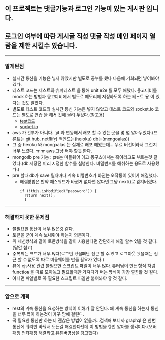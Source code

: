 ## 이 프로젝트는 댓글기능과 로그인 기능이 있는 게시판 입니다.
## 로그인 여부에 따란 게시글 작성 댓글 작성 메인 페이지 열람을 제한 시킬수 있습니다.

---
### 알게된점
- 실시간 통신을 기능은 넣지 않았지만 별도로 공부를 했다 다음에 기회되면 넣어봐야 겠다.
- 테스트 코드는 제스트와 슈퍼테스트 을 통해 unit e2e 를 모두 해봤다. 몽고디비를 mock 하는 방법과 몽고디비에서 별도로 메모리에 저장하도록 하는 테스트 용 이 있다는 것도 알았다.
- 별도로 테스트 코드와 실시간 통신 기능은 넣지 않았고 테스트 코드와 socket.io  코드는 별도로 연습 을 해서 깃에 올려 두었다.(참고용)
  - [test코드](https://github.com/pakjonghun/tddPr)
  - [socket.io](https://github.com/pakjonghun/nodeSocket.Io)
- aws 가 전부가 아니다. git 과 연동해서 배포 할 수 있는 곳을 몇 몇 알아두었다.(프론트는 git hub, netflify) 백엔드는(heroku) db는(mongoalas))
- 그 중 heroku 와 mongoalas 는 실제로 배포 해봤는데... 무료 버전이라서 그런지 너무 느렸다. ㅠ ㅠ  aws 그냥 써야 할듯 한다.
- mongodb pre 기능 : pre는 미들웨어 이고 몽구스에서는 훅이라고도 부르는것 같았다.(db 저장전 미리 지정한 함수를 실행한다. 비밀번호를 해쉬하는 용도로 사용했다.)
- pre 할때 db가 save 될때마다 계속 비밀번호가 바뀐는 오작동이 있어서 해결했다.
  - 해결방법은 만약 패스워드가 바뀐게 없다면 않다면 그냥 next()로 넘겨버렸다.
      ```
      if (!this.isModified("password")) {
        return next();
        }
      ```
---
### 해결하지 못한 문제점
- 불필요한 통신이 너무 많은것 같다.
- 토큰을 굳이 계속 보내줘야 하는지 의문이다.
- 위 세션방식과 같이 토큰방식을 같이 사용한다면 간단하게 해결 할수 있을 것 같다.(답안 참고)
- 중복되는 코드가 너무 많다(로그인 됬을때난 접근 할 수 있고 로그아웃 됬을때는 접근 할 수 없도록 따로 미들웨어를 만들 필요가 있다.)
- 뷰에 ejs사용 관련 불필요한 스크립트 파일이 너무 많다. 튜터님이 만든 형식 처럼 function 을 따로 모아놓고 필요할때만 가져다가 써는 방식이 가장 깔끔할 것 같다.
- 아니면 파일별로 꼭 필요한 스크립트 파일만 붙여놔야 할 것 같다.

---
### 앞으로 계획
- rest의 계속 통신을 요청하는 방식이 이해가 잘 안된다.  왜 계속 통신을 하는지 통신을 너무 많이 하는것이 자꾸 맘에 걸린다.
- 곡 필요한 통신만 하는 더 괜찮은 방법이 없을까...검색해 보니까  graphql 은 한번 통신에 쿼리만 바꿔서 모든걸 해결한다던데 이 방법을 한번 알아볼 생각이다.(오버패칭 언더패칭 해결라고 유튜버영상을 참고했다)


